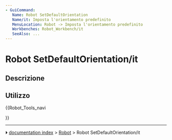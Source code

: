 ```yaml
---
- GuiCommand:
   Name: Robot SetDefaultOrientation
   Name/it: Imposta l'orientamento predefinito
   MenuLocation: Robot -> Imposta l'orientamento predefinito
   Workbenches: Robot_Workbench/it
   SeeAlso: ...
---
```


# Robot SetDefaultOrientation/it

## Descrizione

## Utilizzo





{{Robot_Tools_navi

}}



---
⏵ [documentation index](../README.md) > [Robot](Robot_Workbench.md) > Robot SetDefaultOrientation/it
